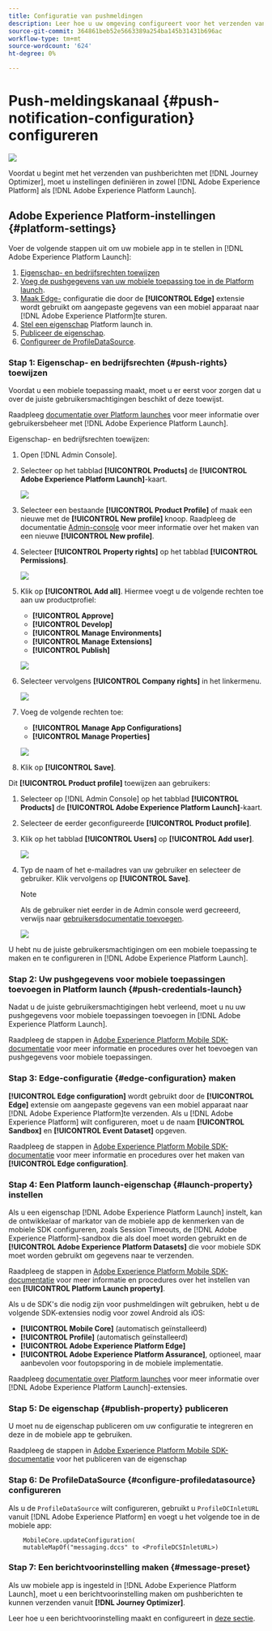 ```yaml
---
title: Configuratie van pushmeldingen
description: Leer hoe u uw omgeving configureert voor het verzenden van pushmeldingen met Journey Optimizer
source-git-commit: 364861beb52e5663389a254ba145b31431b696ac
workflow-type: tm+mt
source-wordcount: '624'
ht-degree: 0%

---
```


# Push-meldingskanaal {#push-notification-configuration} configureren

![](assets/do-not-localize/badge.png)

Voordat u begint met het verzenden van pushberichten met [!DNL Journey Optimizer], moet u instellingen definiëren in zowel [!DNL Adobe Experience Platform] als [!DNL Adobe Experience Platform Launch].

## Adobe Experience Platform-instellingen {#platform-settings}

Voer de volgende stappen uit om uw mobiele app in te stellen in [!DNL Adobe Experience Platform Launch]:

1. [Eigenschap- en bedrijfsrechten toewijzen](#push-rights)
1. [Voeg de pushgegevens van uw mobiele toepassing toe in de Platform launch](#push-credentials-launch).
1. [Maak Edge-](#edge-configuration) configuratie die door de  **[!UICONTROL Edge]** extensie wordt gebruikt om aangepaste gegevens van een mobiel apparaat naar  [!DNL Adobe Experience Platform]te sturen.
1. [Stel een eigenschap](#launch-property) Platform launch in.
1. [Publiceer de eigenschap](#publish-property).
1. [Configureer de ProfileDataSource](#configure-profiledatasource).

### Stap 1: Eigenschap- en bedrijfsrechten {#push-rights} toewijzen

Voordat u een mobiele toepassing maakt, moet u er eerst voor zorgen dat u over de juiste gebruikersmachtigingen beschikt of deze toewijst.

Raadpleeg [documentatie over Platform launches](https://experienceleague.adobe.com/docs/launch/using/admin/user-permissions.html#experience-cloud-permissions) voor meer informatie over gebruikersbeheer met [!DNL Adobe Experience Platform Launch].

Eigenschap- en bedrijfsrechten toewijzen:

1. Open [!DNL Admin Console].

1. Selecteer op het tabblad **[!UICONTROL Products]** de **[!UICONTROL Adobe Experience Platform Launch]**-kaart.

   ![](assets/push_product_1.png)

1. Selecteer een bestaande **[!UICONTROL Product Profile]** of maak een nieuwe met de **[!UICONTROL New profile]** knoop. Raadpleeg de documentatie [Admin-console](https://experienceleague.adobe.com/docs/experience-platform/access-control/ui/create-profile.html#ui) voor meer informatie over het maken van een nieuwe **[!UICONTROL New profile]**.

1. Selecteer **[!UICONTROL Property rights]** op het tabblad **[!UICONTROL Permissions]**.

   ![](assets/push_product_2.png)

1. Klik op **[!UICONTROL Add all]**. Hiermee voegt u de volgende rechten toe aan uw productprofiel:
   * **[!UICONTROL Approve]**
   * **[!UICONTROL Develop]**
   * **[!UICONTROL Manage Environments]**
   * **[!UICONTROL Manage Extensions]**
   * **[!UICONTROL Publish]**

   ![](assets/push_product_3.png)

1. Selecteer vervolgens **[!UICONTROL Company rights]** in het linkermenu.

   ![](assets/push_product_4.png)

1. Voeg de volgende rechten toe:

   * **[!UICONTROL Manage App Configurations]**
   * **[!UICONTROL Manage Properties]**

   ![](assets/push_product_5.png)

1. Klik op **[!UICONTROL Save]**.

Dit **[!UICONTROL Product profile]** toewijzen aan gebruikers:

1. Selecteer op [!DNL Admin Console] op het tabblad **[!UICONTROL Products]** de **[!UICONTROL Adobe Experience Platform Launch]**-kaart.

1. Selecteer de eerder geconfigureerde **[!UICONTROL Product profile]**.

1. Klik op het tabblad **[!UICONTROL Users]** op **[!UICONTROL Add user]**.

   ![](assets/push_product_6.png)

1. Typ de naam of het e-mailadres van uw gebruiker en selecteer de gebruiker. Klik vervolgens op **[!UICONTROL Save]**.

   >[!NOTE]
   >
   >Als de gebruiker niet eerder in de Admin console werd gecreeerd, verwijs naar [gebruikersdocumentatie toevoegen](https://helpx.adobe.com/enterprise/admin-guide.html/enterprise/using/manage-users-individually.ug.html#add-users).

   ![](assets/push_product_7.png)


U hebt nu de juiste gebruikersmachtigingen om een mobiele toepassing te maken en te configureren in [!DNL Adobe Experience Platform Launch].

### Stap 2: Uw pushgegevens voor mobiele toepassingen toevoegen in Platform launch {#push-credentials-launch}

Nadat u de juiste gebruikersmachtigingen hebt verleend, moet u nu uw pushgegevens voor mobiele toepassingen toevoegen in [!DNL Adobe Experience Platform Launch].

Raadpleeg de stappen in [Adobe Experience Platform Mobile SDK-documentatie](https://aep-sdks.gitbook.io/docs/beta/adobe-journey-optimizer#configure-the-journey-optimizer-extension-in-launch) voor meer informatie en procedures over het toevoegen van pushgegevens voor mobiele toepassingen.

<!--
Note that to add push credentials in [!DNL Adobe Experience Platform Launch], the owner of the mobile app should fetch them from APNs/FCM.
1. From [!DNL Adobe Experience Platform Launch], ensure that **[!UICONTROL Client Side]** is selected in the drop-down menu.

1. Select the **[!UICONTROL App Configurations]** tab in the left-hand panel and click **[!UICONTROL App Configuration]** to create a new configuration.

1. Enter a **[!UICONTROL Name]** for the configuration.

1. From the **[!UICONTROL Messaging Service Type]** drop-down menu, select the **[!UICONTROL Messaging service type]** to be used for these credentials. Here, we selected **[!UICONTROL Apple Push Notification Service]** since we are working with iOS.

1. Enter the mobile app **[!UICONTROL Bundle Id]** in the **[!UICONTROL App ID (iOS Bundle ID)]** field if you are using Apple push notification service or in the **[!UICONTROL App ID (Android package name)]** field if you are using Firebase Cloud Messaging.

    ![](assets/push_launch_app_configuration.png)

1. Drag and drop the .p8 key file or the .json private key file to the **[!UICONTROL Push Credentials]** field.

1. Enter the **[!UICONTROL Key Id]** and **[!UICONTROL Team Id]** if you are using Apple push notification service.

1. Click **[!UICONTROL Save]** to create your app configuration.
-->

### Stap 3: Edge-configuratie {#edge-configuration} maken

**[!UICONTROL Edge configuration]** wordt gebruikt door de  **[!UICONTROL Edge]** extensie om aangepaste gegevens van een mobiel apparaat naar  [!DNL Adobe Experience Platform]te verzenden.
Als u [!DNL Adobe Experience Platform] wilt configureren, moet u de naam **[!UICONTROL Sandbox]** en **[!UICONTROL Event Dataset]** opgeven.

Raadpleeg de stappen in [Adobe Experience Platform Mobile SDK-documentatie](https://aep-sdks.gitbook.io/docs/getting-started/configure-datastreams) voor meer informatie en procedures over het maken van **[!UICONTROL Edge configuration]**.


<!--
1. From [!DNL Adobe Experience Platform Launch], select the **[!UICONTROL Edge Configurations]** tab and click **[!UICONTROL Edge Configurations]**.
    
1. Select **[!UICONTROL New Edge Configuration]** to add a new **[!UICONTROL Edge Configuration]**.
1. Enter a **[!UICONTROL Name]** and click **[!UICONTROL Save]**

1. Click the **[!UICONTROL Adobe Experience Platform]** toggle to enable it.

1. Fill in the **[!UICONTROL Sandbox]**, **[!UICONTROL Event dataset]** and **[!UICONTROL Profile Dataset]** fields. Then, click **[!UICONTROL Save]**.
    
    ![](assets/push-config-4.png)
-->

### Stap 4: Een Platform launch-eigenschap {#launch-property} instellen

Als u een eigenschap [!DNL Adobe Experience Platform Launch] instelt, kan de ontwikkelaar of markator van de mobiele app de kenmerken van de mobiele SDK configureren, zoals Session Timeouts, de [!DNL Adobe Experience Platform]-sandbox die als doel moet worden gebruikt en de **[!UICONTROL Adobe Experience Platform Datasets]** die voor mobiele SDK moet worden gebruikt om gegevens naar te verzenden.

Raadpleeg de stappen in [Adobe Experience Platform Mobile SDK-documentatie](https://aep-sdks.gitbook.io/docs/getting-started/create-a-mobile-property#create-a-mobile-property) voor meer informatie en procedures over het instellen van een **[!UICONTROL Platform Launch property]**.

Als u de SDK&#39;s die nodig zijn voor pushmeldingen wilt gebruiken, hebt u de volgende SDK-extensies nodig voor zowel Android als iOS:

* **[!UICONTROL Mobile Core]** (automatisch geïnstalleerd)
* **[!UICONTROL Profile]** (automatisch geïnstalleerd)
* **[!UICONTROL Adobe Experience Platform Edge]**
* **[!UICONTROL Adobe Experience Platform Assurance]**, optioneel, maar aanbevolen voor foutopsporing in de mobiele implementatie.

Raadpleeg [documentatie over Platform launches](https://experienceleague.adobe.com/docs/launch-learn/implementing-in-mobile-android-apps-with-launch/configure-launch/launch-add-extensions.html) voor meer informatie over [!DNL Adobe Experience Platform Launch]-extensies.

<!--

1. From [!DNL Adobe Experience Platform Launch], ensure that **[!UICONTROL Client Side]** is selected in the drop-down menu.

1. select the **[!UICONTROL Properties]** tab and click **[!UICONTROL New Property]**.

    ![](assets/push-config-6.png)

1. Enter a **[!UICONTROL Name]** for your new property.

1. Select **[!UICONTROL Mobile]** as **[!UICONTROL Platform]**.

    ![](assets/push-config-7.png)

1. Click **[!UICONTROL Save]** to create your new property.

To configure **[!UICONTROL Adobe Experience Platform Edge Extension]** to send custom data from mobile devices to [!DNL Adobe Experience Platform].

1. Select your previously created property and select the **[!UICONTROL Extensions]** tab to view the extensions for this property.

    ![](assets/push-config-8.png)

1. Click **[!UICONTROL Configure]** under the **[!UICONTROL Adobe Experience Platform Edge]** Network' extension.

1. From the **[!UICONTROL Edge Configuration]** drop-down list, select the **[!UICONTROL Edge Configuration]** created in the previous steps. For more information on **[!UICONTROL Edge Configuration]**, refer to this [section](#edge-configuration).

1. Click **[!UICONTROL Save]**.

To configure **[!UICONTROL Adobe Experience Platform Messaging]** extension to send push profile and push interactions to the correct datasets, follow the same steps as above. Use **[!UICONTROL Sandbox]**, **[!UICONTROL Event dataset]** and **[!UICONTROL Profile Dataset]** created in the [Adobe Experience Platform setup](#edge-configuration).
-->

### Stap 5: De eigenschap {#publish-property} publiceren

U moet nu de eigenschap publiceren om uw configuratie te integreren en deze in de mobiele app te gebruiken.

Raadpleeg de stappen in [Adobe Experience Platform Mobile SDK-documentatie](https://aep-sdks.gitbook.io/docs/getting-started/create-a-mobile-property#publish-the-configuration) voor het publiceren van de eigenschap

### Stap 6: De ProfileDataSource {#configure-profiledatasource} configureren

Als u de `ProfileDataSource` wilt configureren, gebruikt u `ProfileDCInletURL` vanuit [!DNL Adobe Experience Platform] en voegt u het volgende toe in de mobiele app:

```
    MobileCore.updateConfiguration(
    mutableMapOf("messaging.dccs" to <ProfileDCSInletURL>)
```

<!--
## Test your mobile app with custom action {#mobile-app-test}

After configuring your mobile app in both Adobe Experience Platform and Adobe Launch, you can now test it before sending push notifications to your profiles. In this use case, we will create a journey to target our mobile app and set a custom action which will trigger the push notification.

You can use a test mobile app for this use case. For more on this, refer to this [page](https://wiki.corp.adobe.com/pages/viewpage.action?spaceKey=CJM&title=Details+of+setting+the+mobile+test+app) (internal use only).

For this journey to work, you need to create an XDM schema. For more information, refer to [XDM documentation](https://experienceleague.adobe.com/docs/experience-platform/xdm/schema/composition.html?lang=en#schemas-and-data-ingestion).

1. In the left menu, click **[!UICONTROL Data]** then **[!UICONTROL Schemas]** under **[!UICONTROL Data management]** to create your XDM schema.

    ![](assets/test_push_1.png)

1. Click **[!UICONTROL Create schema]** then select **[!UICONTROL XDM Experience event]**.

    ![](assets/test_push_2.png)

1. In the right pane, enter the name of your schema and description. Enable this schema for **[!UICONTROL Profile]**.

1. In the left pane, click **[!UICONTROL Add]** under **[!UICONTROL Mixins]** and select  **[!UICONTROL Create a new Mixin]**. For more information on how to create mixin, refer to [XDM System documentation](https://experienceleague.adobe.com/docs/experience-platform/xdm/api/create-mixin.html?lang=en#api).

    ![](assets/test_push_3.png)

1. Enter a **[!UICONTROL Display Name]** and a **[!UICONTROL Description]**. Click **[!UICONTROL Add mixin]** when done.

    ![](assets/test_push_4.png)

1. In the **[!UICONTROL Field properties]** window, add a **[!UICONTROL Field name]**, **[!UICONTROL Display name]** and select **[!UICONTROL String]** as **[!UICONTROL Type]**.

    ![](assets/test_push_5.png)

1. Check **[!UICONTROL Required]** and click **[!UICONTROL Apply]**.

1. Click **[!UICONTROL Save]**. Your schema is now created and can be used in an **[!UICONTROL Event schema]**.

You then need to set up an **[!UICONTROL Event schema]** where you will set the custom action which you will need to enter in your mobile app to trigger your push notification.

1. From the left menu of the home page, click the **[!UICONTROL Admin]** icon, then click **[!UICONTROL Manage]** from the **[!UICONTROL Events]** card to create your new **[!UICONTROL Event schema]**.

1. Click **[!UICONTROL Add]**, the event configuration pane opens on the right side of the screen.

    ![](assets/test_push_6.png)

1. Enter the name of your event. You can also add a description.

1. In the **[!UICONTROL Event ID type]** field, select **[!UICONTROL Rule Based]**.

1. In the **[!UICONTROL Parameters]**, select your previously created XDM event.

    ![](assets/test_push_7.png)

1. Click **[!UICONTROL Edit]** in the **[!UICONTROL Event ID condition]** field.

1. Drag and your previously added mixin to define the condition that will be used by the system to identify the events that will trigger your journey.

    ![](assets/test_push_8.png)

1. Type in the syntax that you will need to use to trigger your push notification in your test app, in this example **order confirmation**.

    ![](assets/test_push_9.png)

1. Select **[!UICONTROL ECID]** as your **[!UICONTROL Namespace]**.

1. Click **[!UICONTROL Ok]** then **[!UICONTROL Save]**.

Your **[!UICONTROL Event schema]** is now created and can now be used in a journey.

1. In the left menu from [!DNL Journey Optimizer] homepage, click **[!UICONTROL Journeys]**.

1. Click **[!UICONTROL Create]** to create a new journey.

    ![](assets/test_push_10.png)

1. Edit the journey's properties in the configuration pane displayed on the right side. Learn more in this [section](building-journeys/journey-gs.md#change-properties).

1. Start by drag and dropping the **[!UICONTROL Event schema]** created in the previous steps from the **[!UICONTROL Events]** drop-down.

    ![](assets/test_push_11.png)

1. From the **[!UICONTROL Actions]** drop-down, drag and drop a **[!UICONTROL Message]** activity to your journey.

1. Select a previously created message. For more information on how to create push notifications, refer to this [page](create-message.md).

1. Drag and drop an **[!UICONTROL End]** activity to your journey.

1. Activate **[!UICONTROL Test]** to your journey to start testing your push notifications and click **[!UICONTROL Trigger an event]**.

    ![](assets/test_push_12.png)

1. Enter your ECID in the **[!UICONTROL Key]** field then your event that will trigger the push notification in our case **order confirmation**.

    ![](assets/test_push_13.png)

1. Click **[!UICONTROL Send]**.

Your event will be triggered and you will receive your push notification to your mobile app.

![](assets/test_push_14.png)
-->

### Stap 7: Een berichtvoorinstelling maken {#message-preset}

Als uw mobiele app is ingesteld in [!DNL Adobe Experience Platform Launch], moet u een berichtvoorinstelling maken om pushberichten te kunnen verzenden vanuit **[!DNL Journey Optimizer]**.

Leer hoe u een berichtvoorinstelling maakt en configureert in [deze sectie](configuration/message-presets.md).